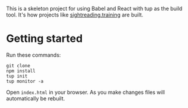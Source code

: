 
This is a skeleton project for using Babel and React with tup as the build
tool. It's how projects like [sightreading.training][] are built.

[sightreading.training]: https://github.com/leafo/mursicjs


# Getting started

Run these commands:

```
git clone
npm install
tup init
tup monitor -a
```

Open `index.html` in your browser. As you make changes files will
automatically be rebuilt.
